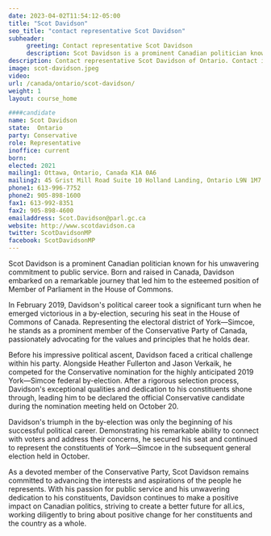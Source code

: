 ```yaml
---
date: 2023-04-02T11:54:12-05:00
title: "Scot Davidson"
seo_title: "contact representative Scot Davidson"
subheader:
     greeting: Contact representative Scot Davidson
     description: Scot Davidson is a prominent Canadian politician known for his unwavering commitment to public service.
description: Contact representative Scot Davidson of Ontario. Contact information for Scot Davidson includes email address, phone number, and mailing address.
image: scot-davidson.jpeg
video:
url: /canada/ontario/scot-davidson/
weight: 1
layout: course_home

####candidate
name: Scot Davidson
state:	Ontario
party: Conservative
role: Representative
inoffice: current
born:
elected: 2021
mailing1: Ottawa, Ontario, Canada K1A 0A6
mailing2: 45 Grist Mill Road Suite 10 Holland Landing, Ontario L9N 1M7
phone1: 613-996-7752
phone2: 905-898-1600
fax1: 613-992-8351
fax2: 905-898-4600
emailaddress: Scot.Davidson@parl.gc.ca
website: http://www.scotdavidson.ca
twitter: ScotDavidsonMP
facebook: ScotDavidsonMP
---
```


Scot Davidson is a prominent Canadian politician known for his unwavering commitment to public service. Born and raised in Canada, Davidson embarked on a remarkable journey that led him to the esteemed position of Member of Parliament in the House of Commons.

In February 2019, Davidson's political career took a significant turn when he emerged victorious in a by-election, securing his seat in the House of Commons of Canada. Representing the electoral district of York—Simcoe, he stands as a prominent member of the Conservative Party of Canada, passionately advocating for the values and principles that he holds dear.

Before his impressive political ascent, Davidson faced a critical challenge within his party. Alongside Heather Fullerton and Jason Verkaik, he competed for the Conservative nomination for the highly anticipated 2019 York—Simcoe federal by-election. After a rigorous selection process, Davidson's exceptional qualities and dedication to his constituents shone through, leading him to be declared the official Conservative candidate during the nomination meeting held on October 20.

Davidson's triumph in the by-election was only the beginning of his successful political career. Demonstrating his remarkable ability to connect with voters and address their concerns, he secured his seat and continued to represent the constituents of York—Simcoe in the subsequent general election held in October.

As a devoted member of the Conservative Party, Scot Davidson remains committed to advancing the interests and aspirations of the people he represents. With his passion for public service and his unwavering dedication to his constituents, Davidson continues to make a positive impact on Canadian politics, striving to create a better future for all.ics, working diligently to bring about positive change for her constituents and the country as a whole.
